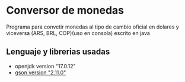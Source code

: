 # Conversor de monedas
Programa para convetir monedas al tipo de cambio  oficial en dolares y viceversa (ARS, BRL, COP)(uso en consola) escrito en java

Lenguaje y librerias usadas 
-  

- openjdk version "17.0.12" 
- [gson version "2.11.0"](https://repo1.maven.org/maven2/com/google/code/gson/gson/2.11.0/gson-2.11.0.jar)
